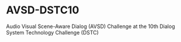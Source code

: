 # AVSD-DSTC10
Audio Visual Scene-Aware Dialog (AVSD) Challenge at the 10th Dialog System Technology Challenge (DSTC)
